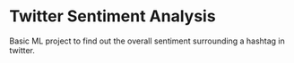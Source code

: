 # Twitter Sentiment Analysis
Basic ML project to find out the overall sentiment surrounding a hashtag in twitter.
